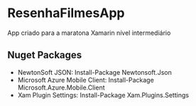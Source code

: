 # ResenhaFilmesApp
App criado para a maratona Xamarin nível intermediário

## Nuget Packages
* NewtonSoft JSON: Install-Package Newtonsoft.Json
* Microsoft Azure Mobile Client: Install-Package Microsoft.Azure.Mobile.Client
* Xam Plugin Settings: Install-Package Xam.Plugins.Settings
